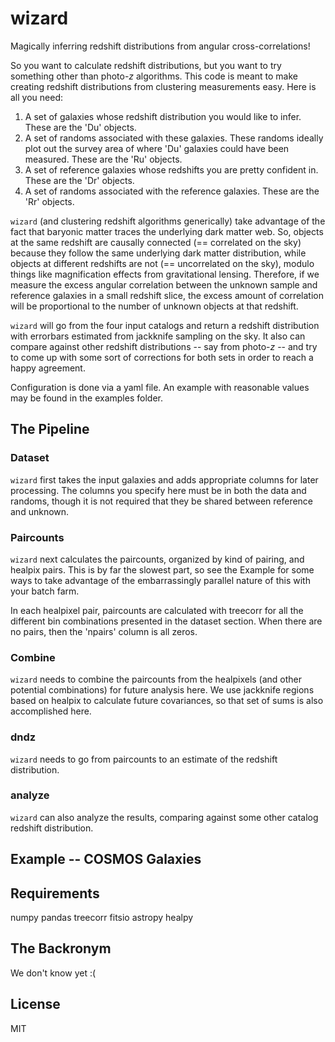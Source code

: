 # wizard
Magically inferring redshift distributions from angular cross-correlations!

So you want to calculate redshift distributions, but you want to try something
other than photo-$z$ algorithms. This code is meant to make creating redshift
distributions from clustering measurements easy. Here is all you need:

  1.    A set of galaxies whose redshift distribution you would like to infer.
        These are the 'Du' objects.
  2.    A set of randoms associated with these galaxies. These randoms ideally
        plot out the survey area of where 'Du' galaxies could have been
        measured. These are the 'Ru' objects.
  3.    A set of reference galaxies whose redshifts you are pretty confident
        in. These are the 'Dr' objects.
  4.    A set of randoms associated with the reference galaxies. These are the
        'Rr' objects.

`wizard` (and clustering redshift algorithms generically) take advantage of the
fact that baryonic matter traces the underlying dark matter web. So, objects
at the same redshift are causally connected (== correlated on the sky) because
they follow the same underlying dark matter distribution, while objects at
different redshifts are not (== uncorrelated on the sky), modulo things like
magnification effects from gravitational lensing. Therefore, if we measure the
excess angular correlation between the unknown sample and reference galaxies
in a small redshift slice, the excess amount of correlation will be
proportional to the number of unknown objects at that redshift.

`wizard` will go from the four input catalogs and return a redshift distribution
with errorbars estimated from jackknife sampling on the sky. It also can
compare against other redshift distributions -- say from photo-$z$ -- and try
to come up with some sort of corrections for both sets in order to reach a
happy agreement.

Configuration is done via a yaml file. An example with reasonable values may be
found in the examples folder.

## The Pipeline

### Dataset

`wizard` first takes the input galaxies and adds appropriate columns for later
processing. The columns you specify here must be in both the data and randoms,
though it is not required that they be shared between reference and unknown.

### Paircounts

`wizard` next calculates the paircounts, organized by kind of pairing, and
healpix pairs. This is by far the slowest part, so see the Example for some
ways to take advantage of the embarrassingly parallel nature of this with your
batch farm.

In each healpixel pair, paircounts are calculated with treecorr for all the
different bin combinations presented in the dataset section. When there are no
pairs, then the 'npairs' column is all zeros.

### Combine

`wizard` needs to combine the paircounts from the healpixels (and other
potential combinations) for future analysis here. We use jackknife regions
based on healpix to calculate future covariances, so that set of sums is also
accomplished here.

### dndz

`wizard` needs to go from paircounts to an estimate of the redshift
distribution.

### analyze

`wizard` can also analyze the results, comparing against some other catalog
redshift distribution.

## Example -- COSMOS Galaxies


## Requirements

numpy
pandas
treecorr
fitsio
astropy
healpy

## The Backronym

We don't know yet :(

## License

MIT

